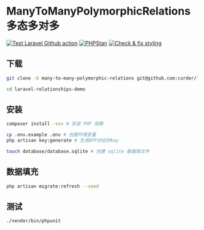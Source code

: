 # ManyToManyPolymorphicRelations 多态多对多

[![Test Laravel Github action](https://github.com/curder/laravel-relationships-demo/actions/workflows/run-test.yml/badge.svg?branch=many-to-many-polymorphic-relations)](https://github.com/curder/laravel-relationships-demo/actions/workflows/run-test.yml?query=branch%3Amany-to-many-polymorphic-relations)
[![PHPStan](https://github.com/curder/laravel-relationships-demo/actions/workflows/phpstan.yml/badge.svg?branch=many-to-many-polymorphic-relationships)](https://github.com/curder/laravel-relationships-demo/actions/workflows/run-test.yml?query=branch%3Amany-to-many-polymorphic-relations)
[![Check & fix styling](https://github.com/curder/laravel-relationships-demo/actions/workflows/php-cs-fixer.yml/badge.svg?branch=many-to-many-polymorphic-relations)](https://github.com/curder/laravel-relationships-demo/actions/workflows/php-cs-fixer.yml?query=branch%3Amany-to-many-polymorphic-relations)

## 下载

```bash
git clone -b many-to-many-polymorphic-relations git@github.com:curder/laravel-relationships-demo.git

cd laravel-relationships-demo
```

## 安装

```bash
composer install -vvv # 安装 PHP 依赖

cp .env.example .env # 创建环境变量
php artisan key:generate # 生成APP对应的key

touch database/database.sqlite # 创建 sqlite 数据库文件
```

## 数据填充

```bash
php artisan migrate:refresh --seed
```

## 测试

```bash
./vendor/bin/phpunit
```


